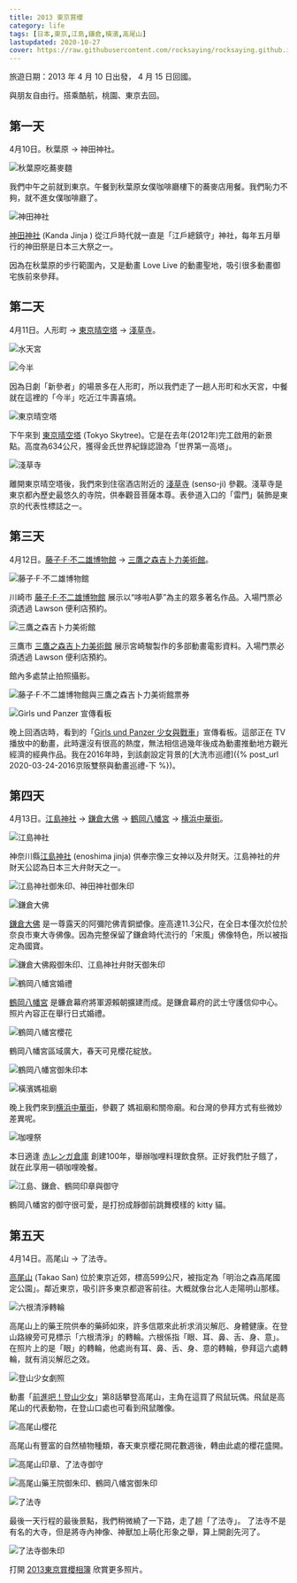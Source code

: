 ```yaml
---
title: 2013 東京賞櫻
category: life
tags: [日本,東京,江島,鎌倉,橫濱,高尾山]
lastupdated: 2020-10-27
cover: https://raw.githubusercontent.com/rocksaying/rocksaying.github.io/master/images/2013%E6%9D%B1%E4%BA%AC%E8%B3%9E%E6%AB%BB/DSC00684.jpg
---
```


旅遊日期：2013 年 4 月 10 日出發， 4 月 15 日回國。

與朋友自由行。搭乘酷航，桃園、東京去回。

<!--more-->

## 第一天

4月10日。秋葉原 -> 神田神社。

![秋葉原吃蕎麥麵](https://raw.githubusercontent.com/rocksaying/rocksaying.github.io/master/images/2013%E6%9D%B1%E4%BA%AC%E8%B3%9E%E6%AB%BB/DSC00573.jpg)

我們中午之前就到東京。午餐到秋葉原女僕咖啡廳樓下的蕎麥店用餐。我們恥力不夠，就不進女僕咖啡廳了。

![神田神社](https://raw.githubusercontent.com/rocksaying/rocksaying.github.io/master/images/2013%E6%9D%B1%E4%BA%AC%E8%B3%9E%E6%AB%BB/DSC00587.jpg)

[神田神社](https://zh.wikipedia.org/wiki/%E7%A5%9E%E7%94%B0%E6%98%8E%E7%A5%9E) (Kanda Jinja ) 從江戶時代就一直是「江戶總鎮守」神社，每年五月舉行的神田祭是日本三大祭之一。

因為在秋葉原的步行範圍內，又是動畫 Love Live 的動畫聖地，吸引很多動畫御宅族前來參拜。

## 第二天

4月11日。人形町 -> [東京晴空塔](http://www.tokyo-skytree.jp/cn_t/) -> [淺草寺](https://www.senso-ji.jp/)。

![水天宮](https://raw.githubusercontent.com/rocksaying/rocksaying.github.io/master/images/2013%E6%9D%B1%E4%BA%AC%E8%B3%9E%E6%AB%BB/DSC00609.jpg)

![今半](https://raw.githubusercontent.com/rocksaying/rocksaying.github.io/master/images/2013%E6%9D%B1%E4%BA%AC%E8%B3%9E%E6%AB%BB/DSC00646.jpg)

因為日劇「新參者」的場景多在人形町，所以我們走了一趟人形町和水天宮，中餐就在這裡的「今半」吃近江牛壽喜燒。

![東京晴空塔](https://raw.githubusercontent.com/rocksaying/rocksaying.github.io/master/images/2013%E6%9D%B1%E4%BA%AC%E8%B3%9E%E6%AB%BB/DSC00684.jpg)

下午來到 [東京晴空塔](http://www.tokyo-skytree.jp/cn_t/) (Tokyo Skytree)。它是在去年(2012年)完工啟用的新景點。高度為634公尺，獲得金氏世界紀錄認證為「世界第一高塔」。

![淺草寺](https://raw.githubusercontent.com/rocksaying/rocksaying.github.io/master/images/2013%E6%9D%B1%E4%BA%AC%E8%B3%9E%E6%AB%BB/DSC00744.jpg)

離開東京晴空塔後，我們來到住宿酒店附近的 [淺草寺](https://www.senso-ji.jp/) (senso-ji) 參觀。淺草寺是東京都內歷史最悠久的寺院，供奉觀音菩薩本尊。表參道入口的「雷門」裝飾是東京的代表性標誌之一。

## 第三天

4月12日。[藤子·F·不二雄博物館](http://fujiko-museum.com/) -> [三鷹之森吉卜力美術館](http://www.ghibli-museum.jp/)。

![藤子·F·不二雄博物館](https://raw.githubusercontent.com/rocksaying/rocksaying.github.io/master/images/2013%E6%9D%B1%E4%BA%AC%E8%B3%9E%E6%AB%BB/DSC00753.jpg)

川崎市 [藤子·F·不二雄博物館](http://fujiko-museum.com/) 展示以“哆啦A夢”為主的眾多著名作品。入場門票必須透過 Lawson 便利店預約。

![三鷹之森吉卜力美術館](https://raw.githubusercontent.com/rocksaying/rocksaying.github.io/master/images/2013%E6%9D%B1%E4%BA%AC%E8%B3%9E%E6%AB%BB/DSC00774.jpg)

三鷹市 [三鷹之森吉卜力美術館](http://www.ghibli-museum.jp/) 展示宮崎駿製作的多部動畫電影資料。入場門票必須透過 Lawson 便利店預約。

館內多處禁止拍照攝影。

![藤子·F·不二雄博物館與三鷹之森吉卜力美術館票券](https://raw.githubusercontent.com/rocksaying/rocksaying.github.io/master/images/2013%E6%9D%B1%E4%BA%AC%E8%B3%9E%E6%AB%BB/IMGP8054.jpg)

![Girls und Panzer 宣傳看板](https://raw.githubusercontent.com/rocksaying/rocksaying.github.io/master/images/2013%E6%9D%B1%E4%BA%AC%E8%B3%9E%E6%AB%BB/DSC00794.jpg)

晚上回酒店時，看到的「[Girls und Panzer 少女與戰車](https://ja.wikipedia.org/wiki/%E3%82%AC%E3%83%BC%E3%83%AB%E3%82%BA%26%E3%83%91%E3%83%B3%E3%83%84%E3%82%A1%E3%83%BC)」宣傳看板。這部正在 TV 播放中的動畫，此時還沒有很高的熱度，無法相信過幾年後成為動畫推動地方觀光經濟的經典作品。我在2016年時，到該劇設定背景的[大洗市巡禮]({% post_url 2020-03-24-2016京阪雙祭與動畫巡禮-下 %})。

## 第四天

4月13日。[江島神社](http://enoshimajinja.or.jp/) -> [鎌倉大佛](https://www.kotoku-in.jp/) -> [鶴岡八幡宮](http://www.hachimangu.or.jp/) -> [横浜中華街](https://www.chinatown.or.jp/)。

![江島神社](https://raw.githubusercontent.com/rocksaying/rocksaying.github.io/master/images/2013%E6%9D%B1%E4%BA%AC%E8%B3%9E%E6%AB%BB/DSC00847.jpg)

神奈川縣[江島神社](http://enoshimajinja.or.jp/) (enoshima jinja) 供奉宗像三女神以及弁財天。江島神社的弁財天公認為日本三大弁財天之一。

![江島神社御朱印、神田神社御朱印](https://raw.githubusercontent.com/rocksaying/rocksaying.github.io/master/images/2013%E6%9D%B1%E4%BA%AC%E8%B3%9E%E6%AB%BB/IMGP8064.jpg)

![鎌倉大佛](https://raw.githubusercontent.com/rocksaying/rocksaying.github.io/master/images/2013%E6%9D%B1%E4%BA%AC%E8%B3%9E%E6%AB%BB/DSC00959.jpg)

[鎌倉大佛](https://www.kotoku-in.jp/) 是一尊露天的阿彌陀佛青銅塑像。座高達11.3公尺，在全日本僅次於位於奈良市東大寺佛像。因為完整保留了鎌倉時代流行的「宋風」佛像特色，所以被指定為國寶。

![鎌倉大佛殿御朱印、江島神社弁財天御朱印](https://raw.githubusercontent.com/rocksaying/rocksaying.github.io/master/images/2013%E6%9D%B1%E4%BA%AC%E8%B3%9E%E6%AB%BB/IMGP8066.jpg)

![鶴岡八幡宮婚禮](https://raw.githubusercontent.com/rocksaying/rocksaying.github.io/master/images/2013%E6%9D%B1%E4%BA%AC%E8%B3%9E%E6%AB%BB/DSC00990.jpg)

[鶴岡八幡宮](http://www.hachimangu.or.jp/) 是鐮倉幕府將軍源賴朝擴建而成。是鎌倉幕府的武士守護信仰中心。照片內容正在舉行日式婚禮。

![鶴岡八幡宮櫻花](https://raw.githubusercontent.com/rocksaying/rocksaying.github.io/master/images/2013%E6%9D%B1%E4%BA%AC%E8%B3%9E%E6%AB%BB/DSC01014.jpg)

鶴岡八幡宮區域廣大，春天可見櫻花綻放。

![鶴岡八幡宮御朱印本](https://raw.githubusercontent.com/rocksaying/rocksaying.github.io/master/images/2013%E6%9D%B1%E4%BA%AC%E8%B3%9E%E6%AB%BB/IMGP8061.jpg)

![橫濱媽祖廟](https://raw.githubusercontent.com/rocksaying/rocksaying.github.io/master/images/2013%E6%9D%B1%E4%BA%AC%E8%B3%9E%E6%AB%BB/DSC01073.jpg)

晚上我們來到[横浜中華街](https://www.chinatown.or.jp/)，參觀了
媽祖廟和關帝廟。和台灣的參拜方式有些微妙差異呢。

![咖哩祭](https://raw.githubusercontent.com/rocksaying/rocksaying.github.io/master/images/2013%E6%9D%B1%E4%BA%AC%E8%B3%9E%E6%AB%BB/DSC01109.jpg)

本日適逢 [赤レンガ倉庫](https://www.yokohama-akarenga.jp/) 創建100年，舉辦咖哩料理飲食祭。正好我們肚子餓了，就在此享用一頓咖哩晚餐。

![江島、鎌倉、鶴岡印章與御守](https://raw.githubusercontent.com/rocksaying/rocksaying.github.io/master/images/2013%E6%9D%B1%E4%BA%AC%E8%B3%9E%E6%AB%BB/IMGP8057.jpg)

鶴岡八幡宮的御守很可愛，是打扮成靜御前跳舞模樣的 kitty 貓。

## 第五天

4月14日。高尾山 -> 了法寺。

[高尾山](https://www.gotokyo.org/tc/spot/38/index.html) (Takao San) 位於東京近郊，標高599公尺，被指定為「明治之森高尾國定公園」。鄰近東京，吸引許多東京都遊客前往。大概就像台北人走陽明山那樣。

![六根清淨轉輪](https://raw.githubusercontent.com/rocksaying/rocksaying.github.io/master/images/2013%E6%9D%B1%E4%BA%AC%E8%B3%9E%E6%AB%BB/DSC01180.jpg)

高尾山上的藥王院供奉的藥師如來，許多信眾來此祈求消災解厄、身體健康。在登山路線旁可見標示「六根清淨」的轉輪。六根係指「眼、耳、鼻、舌、身、意」。在照片上的是「眼」的轉輪，他處尚有耳、鼻、舌、身、意的轉輪，參拜這六處轉輪，就有消災解厄之效。

![登山少女劇照](https://raw.githubusercontent.com/rocksaying/rocksaying.github.io/master/images/2013%E6%9D%B1%E4%BA%AC%E8%B3%9E%E6%AB%BB/DSC01181.jpg)

動畫「[前進吧！登山少女](https://zh.wikipedia.org/wiki/%E5%89%8D%E9%80%B2%E5%90%A7%EF%BC%81%E7%99%BB%E5%B1%B1%E5%B0%91%E5%A5%B3)」第8話攀登高尾山，主角在這買了飛鼠玩偶。飛鼠是高尾山的代表動物，在登山口處也可看到飛鼠雕像。

![高尾山櫻花](https://raw.githubusercontent.com/rocksaying/rocksaying.github.io/master/images/2013%E6%9D%B1%E4%BA%AC%E8%B3%9E%E6%AB%BB/DSC01241.jpg)

高尾山有豐富的自然植物種類，春天東京櫻花開花數週後，轉由此處的櫻花盛開。

![高尾山印章、了法寺御守](https://raw.githubusercontent.com/rocksaying/rocksaying.github.io/master/images/2013%E6%9D%B1%E4%BA%AC%E8%B3%9E%E6%AB%BB/IMGP8060.jpg)

![高尾山藥王院御朱印、鶴岡八幡宮御朱印](https://raw.githubusercontent.com/rocksaying/rocksaying.github.io/master/images/2013%E6%9D%B1%E4%BA%AC%E8%B3%9E%E6%AB%BB/IMGP8068.jpg)

![了法寺](https://raw.githubusercontent.com/rocksaying/rocksaying.github.io/master/images/2013%E6%9D%B1%E4%BA%AC%E8%B3%9E%E6%AB%BB/DSC01315.jpg)

最後一天行程的最後景點，我們稍微繞了一下路，走了趟「了法寺」。
了法寺不是有名的大寺，但是將寺內神像、神獸加上萌化形象之舉，算上開創先河了。

![了法寺御朱印](https://raw.githubusercontent.com/rocksaying/rocksaying.github.io/master/images/2013%E6%9D%B1%E4%BA%AC%E8%B3%9E%E6%AB%BB/IMGP8070.jpg)

打開 [2013東京賞櫻相簿](https://photos.app.goo.gl/mWJXUkerjZfw7f5y9) 欣賞更多照片。
